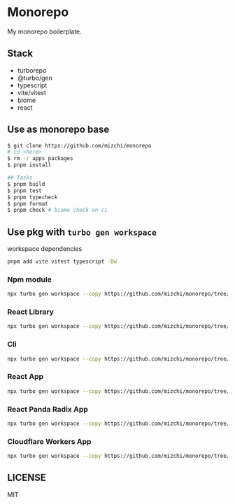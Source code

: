 # Monorepo

My monorepo boilerplate.

## Stack

- turborepo
- @turbo/gen
- typescript
- vite/vitest
- biome
- react

## Use as monorepo base

```bash
$ git clone https://github.com/mizchi/monorepo
# cd <here>
$ rm -r apps packages
$ pnpm install

## Tasks
$ pnpm build
$ pnpm test
$ pnpm typecheck
$ pnpm format
$ pnpm check # biome check on ci
```

## Use pkg with `turbo gen workspace`

workspace dependencies

```bash
pnpm add vite vitest typescript -Dw
```

### Npm module

```bash
npx turbo gen workspace --copy https://github.com/mizchi/monorepo/tree/main/packages/lib-base
```

### React Library

```bash
npx turbo gen workspace --copy https://github.com/mizchi/monorepo/tree/main/packages/react-lib-base
```

### Cli

```bash
npx turbo gen workspace --copy https://github.com/mizchi/monorepo/tree/main/packages/cli-base
```

### React App

```bash
npx turbo gen workspace --copy https://github.com/mizchi/monorepo/tree/main/apps/react-base
```

### React Panda Radix App

```bash
npx turbo gen workspace --copy https://github.com/mizchi/monorepo/tree/main/apps/panda-base
```

### Cloudflare Workers App

```bash
npx turbo gen workspace --copy https://github.com/mizchi/monorepo/tree/main/apps/cf-workers-base
```

## LICENSE

MIT
